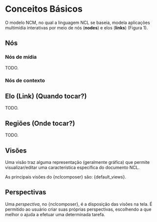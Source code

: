 # Conceitos Básicos #

O modelo NCM, no qual a linguagem NCL se baseia, modela aplicações multimídia
interativas por meio de nós (__nodes__) e elos (__links__) (Figura 1).

## Nós

### Nós de mídia

TODO.

### Nós de contexto

## Elo (Link) (Quando tocar?) ##

TODO.

## Regiões (Onde tocar?) ##

TODO.

## Visões ##
Uma visão traz alguma representação (geralmente gráfica) que permite
visualizar/editar uma característica específica do documento NCL.

As principais visões do {nclcomposer} são: {default_views}.

## Perspectivas ##
Uma _perspectiva_, no {nclcomposer}, é a disposição das visões na tela. É
permitido ao usuário criar suas próprias perspectivas, escolhendo a que melhor
o ajuda a efetuar uma determinada tarefa.

